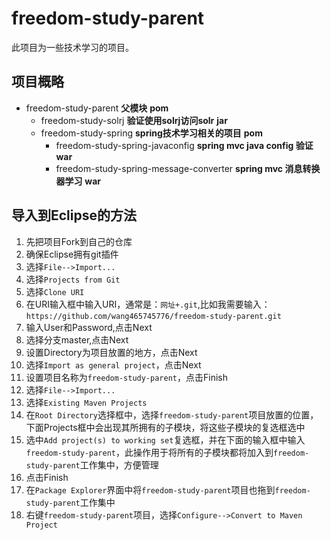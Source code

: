 # freedom-study-parent
此项目为一些技术学习的项目。

## 项目概略
* freedom-study-parent **父模块** **pom**
	* freedom-study-solrj **验证使用solrj访问solr** **jar**
	* freedom-study-spring **spring技术学习相关的项目** **pom**
		* freedom-study-spring-javaconfig **spring mvc java config 验证** **war**
		* freedom-study-spring-message-converter **spring mvc 消息转换器学习** **war**
		
## 导入到Eclipse的方法
1. 先把项目Fork到自己的仓库
2. 确保Eclipse拥有git插件
3. 选择`File-->Import...`
4. 选择`Projects from Git`
5. 选择`Clone URI`
6. 在URI输入框中输入URI，通常是：`网址+.git`,比如我需要输入：`https://github.com/wang465745776/freedom-study-parent.git`
7. 输入User和Password,点击Next
8. 选择分支master,点击Next
9. 设置Directory为项目放置的地方，点击Next
10. 选择`Import as general project`，点击Next
11. 设置项目名称为`freedom-study-parent`，点击Finish
12. 选择`File-->Import...`
13. 选择`Existing Maven Projects`
14. 在`Root Directory`选择框中，选择`freedom-study-parent`项目放置的位置，下面Projects框中会出现其所拥有的子模块，将这些子模块的复选框选中
15. 选中`Add project(s) to working set`复选框，并在下面的输入框中输入`freedom-study-parent`，此操作用于将所有的子模块都将加入到`freedom-study-parent`工作集中，方便管理
16. 点击Finish
17. 在`Package Explorer`界面中将`freedom-study-parent`项目也拖到`freedom-study-parent`工作集中
18. 右键`freedom-study-parent`项目，选择`Configure-->Convert to Maven Project`
